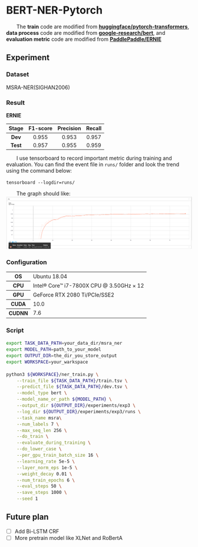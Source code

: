 # BERT-NER-Pytorch

&emsp;&emsp;The **train** code are modified from **[huggingface/pytorch-transformers](https://github.com/huggingface/pytorch-transformers/blob/master/examples/run_squad.py)**, **data process** code are modified from **[google-research/bert](https://github.com/google-research/bert/blob/master/extract_features.py)**, and **evaluation metric** code are modified from **[PaddlePaddle/ERNIE](https://github.com/PaddlePaddle/ERNIE/blob/develop/finetune/sequence_label.py)**

## Experiment

### Dataset

MSRA-NER(SIGHAN2006)

### Result

**ERNIE**

|  Stage   | F1-score | Precision | Recall |
| :------: | :------: | :-------: | :----: |
| **Dev**  |  0.955   |   0.953   | 0.957  |
| **Test** |  0.957   |   0.955   | 0.959  |


&emsp;&emsp;I use tensorboard to record important metric during training and evaluation. You can find the event file in `runs/` folder and look the trend using the command below:

`tensorboard --logdir=runs/`

&emsp;&emsp;The graph should like:
![final f1](appendix/final_f1.png)

### Configuration

<table> 
    <tr>
        <th>OS</th>
        <td>Ubuntu 18.04</td>
    </tr>
    <tr>
        <th>CPU</th>
        <td>Intel® Core™ i7-7800X CPU @ 3.50GHz × 12 </td>
    </tr>
    <tr>
        <th>GPU</th>
        <td>GeForce RTX 2080 Ti/PCIe/SSE2</td>
    </tr>
    <tr>
        <th>CUDA</th>
        <td>10.0</td>
    </tr>
    <tr>
        <th>CUDNN</th>
        <td>7.6</td>
    </tr>
</table>


### Script

```sh
export TASK_DATA_PATH=your_data_dir/msra_ner
export MODEL_PATH=path_to_your_model
export OUTPUT_DIR=the_dir_you_store_output
export WORKSPACE=your_warkspace

python3 ${WORKSPACE}/ner_train.py \
    --train_file ${TASK_DATA_PATH}/train.tsv \
    --predict_file ${TASK_DATA_PATH}/dev.tsv \
    --model_type bert \
    --model_name_or_path ${MODEL_PATH} \
    --output_dir ${OUTPUT_DIR}/experiments/exp3 \
    --log_dir ${OUTPUT_DIR}/experiments/exp3/runs \
    --task_name msra\
    --num_labels 7 \
    --max_seq_len 256 \
    --do_train \
    --evaluate_during_training \
    --do_lower_case \
    --per_gpu_train_batch_size 16 \
    --learning_rate 5e-5 \
    --layer_norm_eps 1e-5 \
    --weight_decay 0.01 \
    --num_train_epochs 6 \
    --eval_steps 50 \
    --save_steps 1000 \
    --seed 1
```

## Future plan

- [ ] Add Bi-LSTM CRF
- [ ] More pretrain model like XLNet and RoBertA
